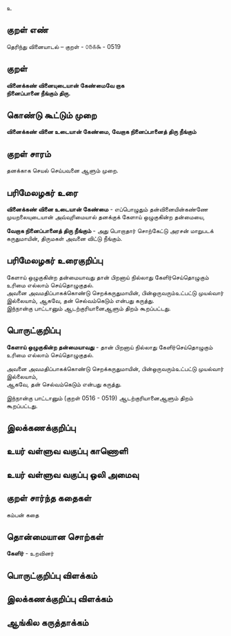 உ

## குறள் எண் 

தெரிந்து வினையாடல்  – குறள் - ௦௫௧௯ - 0519  

## குறள் 

**வினைக்கண் வினையுடையான் கேண்மைவே றாக  
நினைப்பானை நீங்கும் திரு.**

## கொண்டு கூட்டும் முறை

**வினைக்கண் வினை உடையான் கேண்மை, வேறாக நினைப்பானைத் திரு நீங்கும்**  

## குறள் சாரம் 

தனக்காக செயல் செய்பவனை ஆளும் முறை.  

## பரிமேலழகர் உரை

**வினைக்கண் வினை உடையான் கேண்மை** - எப்பொழுதும் தன்வினையின்கண்ணே முயறலையுடையான் அவ்வுரிமையால் தனக்குக் கேளாய் ஒழுகுகின்ற தன்மையை,  

**வேறாக நினைப்பானைத் திரு நீங்கும்** - அது பொறாதார் சொற்கேட்டு அரசன் மாறுபடக் கருதுமாயின், திருமகள் அவனை விட்டு நீங்கும்.  

## பரிமேலழகர் உரைகுறிப்பு   

கேளாய் ஒழுகுகின்ற தன்மையாவது தான் பிறனாய் நில்லாது கேளிர்செய்தொழுகும் உரிமை எல்லாம் செய்தொழுகுதல்.  
அவனை அவமதிப்பாகக்கொண்டு செறக்கருதுமாயின், பின்ஒருவரும்உட்பட்டு முயல்வார் இல்லையாம், ஆகவே, தன் செல்வம்கெடும் என்பது கருத்து.  
இந்நான்கு பாட்டானும் ஆடற்குரியானைஆளும் திறம் கூறப்பட்டது.   

## பொருட்குறிப்பு 

**கேளாய் ஒழுகுகின்ற தன்மையாவது** - தான் பிறனாய் நில்லாது கேளிர்செய்தொழுகும் உரிமை எல்லாம் செய்தொழுகுதல். 

அவனை அவமதிப்பாகக்கொண்டு செறக்கருதுமாயின், பின்ஒருவரும்உட்பட்டு முயல்வார் இல்லையாம்,   
ஆகவே, தன் செல்வம்கெடும் என்பது கருத்து.  

இந்நான்கு பாட்டானும் (குறள் 0516 - 0519) ஆடற்குரியானைஆளும் திறம் கூறப்பட்டது.   

## இலக்கணக்குறிப்பு  


## உயர் வள்ளுவ வகுப்பு காணொளி


## உயர் வள்ளுவ வகுப்பு ஒலி அமைவு 

 
## குறள் சார்ந்த கதைகள் 

கம்பன் கதை   

## தொன்மையான சொற்கள்

**கேளிர்** - உறவினர்   

## பொருட்குறிப்பு விளக்கம்


## இலக்கணக்குறிப்பு விளக்கம்


## ஆங்கில கருத்தாக்கம் 


